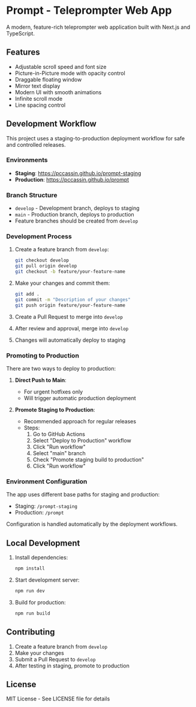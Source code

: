 # Prompt - Teleprompter Web App

A modern, feature-rich teleprompter web application built with Next.js and TypeScript.

## Features

- Adjustable scroll speed and font size
- Picture-in-Picture mode with opacity control
- Draggable floating window
- Mirror text display
- Modern UI with smooth animations
- Infinite scroll mode
- Line spacing control

## Development Workflow

This project uses a staging-to-production deployment workflow for safe and controlled releases.

### Environments

- **Staging**: https://pccassin.github.io/prompt-staging
- **Production**: https://pccassin.github.io/prompt

### Branch Structure

- `develop` - Development branch, deploys to staging
- `main` - Production branch, deploys to production
- Feature branches should be created from `develop`

### Development Process

1. Create a feature branch from `develop`:

   ```bash
   git checkout develop
   git pull origin develop
   git checkout -b feature/your-feature-name
   ```

2. Make your changes and commit them:

   ```bash
   git add .
   git commit -m "Description of your changes"
   git push origin feature/your-feature-name
   ```

3. Create a Pull Request to merge into `develop`
4. After review and approval, merge into `develop`
5. Changes will automatically deploy to staging

### Promoting to Production

There are two ways to deploy to production:

1. **Direct Push to Main**:

   - For urgent hotfixes only
   - Will trigger automatic production deployment

2. **Promote Staging to Production**:
   - Recommended approach for regular releases
   - Steps:
     1. Go to GitHub Actions
     2. Select "Deploy to Production" workflow
     3. Click "Run workflow"
     4. Select "main" branch
     5. Check "Promote staging build to production"
     6. Click "Run workflow"

### Environment Configuration

The app uses different base paths for staging and production:

- Staging: `/prompt-staging`
- Production: `/prompt`

Configuration is handled automatically by the deployment workflows.

## Local Development

1. Install dependencies:

   ```bash
   npm install
   ```

2. Start development server:

   ```bash
   npm run dev
   ```

3. Build for production:
   ```bash
   npm run build
   ```

## Contributing

1. Create a feature branch from `develop`
2. Make your changes
3. Submit a Pull Request to `develop`
4. After testing in staging, promote to production

## License

MIT License - See LICENSE file for details
